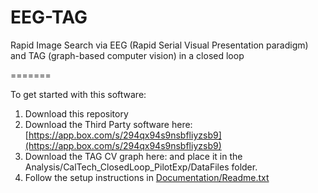 EEG-TAG
=======

Rapid Image Search via EEG (Rapid Serial Visual Presentation paradigm) and TAG (graph-based computer vision) in a closed loop

=======

To get started with this software:
1) Download this repository
2) Download the Third Party software here: [https://app.box.com/s/294qx94s9nsbfliyzsb9](https://app.box.com/s/294qx94s9nsbfliyzsb9)
3) Download the TAG CV graph here:
and place it in the Analysis/CalTech_ClosedLoop_PilotExp/DataFiles folder.
4) Follow the setup instructions in [Documentation/Readme.txt](Documentation/Readme.txt)
